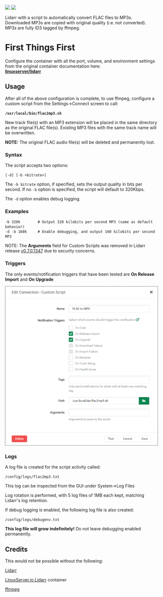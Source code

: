 [![](https://images.microbadger.com/badges/image/thecaptain989/lidarr.svg)](https://microbadger.com/images/thecaptain989/lidarr "Get your own image badge on microbadger.com")
[![](https://images.microbadger.com/badges/version/thecaptain989/lidarr.svg)](https://microbadger.com/images/thecaptain989/lidarr "Get your own version badge on microbadger.com")

Lidarr with a script to automatically convert FLAC files to MP3s. Downloaded MP3s are copied with original quality (i.e. not converted). MP3s are fully ID3 tagged by ffmpeg.

# First Things First
Configure the container with all the port, volume, and environment settings from the original container documentation here:  
**[linuxserver/lidarr](https://hub.docker.com/r/linuxserver/lidarr "Docker container")**

## Usage
After all of the above configuration is complete, to use ffmpeg, configure a custom script from the Settings->Connect screen to call:

**`/usr/local/bin/flac2mp3.sh`**

New track file(s) with an MP3 extension will be placed in the same directory as the original FLAC file(s). Existing MP3 files with the same track name will be overwritten.

**NOTE:** The original FLAC audio file(s) will be deleted and permanently lost.

### Syntax
The script accepts two options:

`[-d] [-b <bitrate>]`

The `-b bitrate` option, if specified, sets the output quality in bits per second.  If no `-b` option is specified, the script will default to 320Kbps.

The `-d` option enables debug logging.

### Examples
    -b 320k        # Output 320 kilobits per second MP3 (same as default behavior)
    -d -b 160k     # Enable debugging, and output 160 kilobits per second MP3

   NOTE: The **Arguments** field for Custom Scripts was removed in Lidarr release [v0.7.0.1347](https://github.com/lidarr/Lidarr/commit/b9d240924f8965ebb2c5e307e36b810ae076101e "Lidarr commit notes") due to security concerns.

### Triggers
The only events/notification triggers that have been tested are **On Release Import** and **On Upgrade**

![lidarr-flac2mp3](https://raw.githubusercontent.com/TheCaptain989/lidarr-flac2mp3/master/images/flac2mp3.png "Lidarr Custom Script dialog")

### Logs
A log file is created for the script activity called:

`/config/logs/flac2mp3.txt`

This log can be inspected from the GUI under System->Log Files

Log rotation is performed, with 5 log files of 1MB each kept, matching Lidarr's log retention.

If debug logging is enabled, the following log file is also created:

`/config/logs/debugenv.txt`

**This log file will grow indefinitely!** Do not leave debugging enabled permanently.

## Credits
This would not be possible without the following:

[Lidarr](https://lidarr.audio/ "Lidarr homepage")

[LinuxServer.io Lidarr](https://hub.docker.com/r/linuxserver/lidarr "Docker container") container

[ffmpeg](https://ffmpeg.org/ "FFMpeg homepage")
